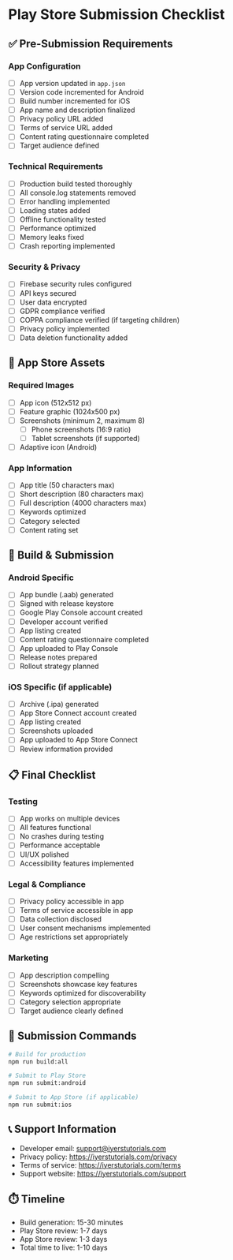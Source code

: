 # Play Store Submission Checklist

## ✅ Pre-Submission Requirements

### App Configuration
- [ ] App version updated in `app.json`
- [ ] Version code incremented for Android
- [ ] Build number incremented for iOS
- [ ] App name and description finalized
- [ ] Privacy policy URL added
- [ ] Terms of service URL added
- [ ] Content rating questionnaire completed
- [ ] Target audience defined

### Technical Requirements
- [ ] Production build tested thoroughly
- [ ] All console.log statements removed
- [ ] Error handling implemented
- [ ] Loading states added
- [ ] Offline functionality tested
- [ ] Performance optimized
- [ ] Memory leaks fixed
- [ ] Crash reporting implemented

### Security & Privacy
- [ ] Firebase security rules configured
- [ ] API keys secured
- [ ] User data encrypted
- [ ] GDPR compliance verified
- [ ] COPPA compliance verified (if targeting children)
- [ ] Privacy policy implemented
- [ ] Data deletion functionality added

## 📱 App Store Assets

### Required Images
- [ ] App icon (512x512 px)
- [ ] Feature graphic (1024x500 px)
- [ ] Screenshots (minimum 2, maximum 8)
  - [ ] Phone screenshots (16:9 ratio)
  - [ ] Tablet screenshots (if supported)
- [ ] Adaptive icon (Android)

### App Information
- [ ] App title (50 characters max)
- [ ] Short description (80 characters max)
- [ ] Full description (4000 characters max)
- [ ] Keywords optimized
- [ ] Category selected
- [ ] Content rating set

## 🔧 Build & Submission

### Android Specific
- [ ] App bundle (.aab) generated
- [ ] Signed with release keystore
- [ ] Google Play Console account created
- [ ] Developer account verified
- [ ] App listing created
- [ ] Content rating questionnaire completed
- [ ] App uploaded to Play Console
- [ ] Release notes prepared
- [ ] Rollout strategy planned

### iOS Specific (if applicable)
- [ ] Archive (.ipa) generated
- [ ] App Store Connect account created
- [ ] App listing created
- [ ] Screenshots uploaded
- [ ] App uploaded to App Store Connect
- [ ] Review information provided

## 📋 Final Checklist

### Testing
- [ ] App works on multiple devices
- [ ] All features functional
- [ ] No crashes during testing
- [ ] Performance acceptable
- [ ] UI/UX polished
- [ ] Accessibility features implemented

### Legal & Compliance
- [ ] Privacy policy accessible in app
- [ ] Terms of service accessible in app
- [ ] Data collection disclosed
- [ ] User consent mechanisms implemented
- [ ] Age restrictions set appropriately

### Marketing
- [ ] App description compelling
- [ ] Screenshots showcase key features
- [ ] Keywords optimized for discoverability
- [ ] Category selection appropriate
- [ ] Target audience clearly defined

## 🚀 Submission Commands

```bash
# Build for production
npm run build:all

# Submit to Play Store
npm run submit:android

# Submit to App Store (if applicable)
npm run submit:ios
```

## 📞 Support Information

- Developer email: support@iyerstutorials.com
- Privacy policy: https://iyerstutorials.com/privacy
- Terms of service: https://iyerstutorials.com/terms
- Support website: https://iyerstutorials.com/support

## ⏱️ Timeline

- Build generation: 15-30 minutes
- Play Store review: 1-7 days
- App Store review: 1-3 days
- Total time to live: 1-10 days 